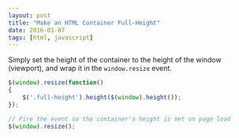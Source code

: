 ```yaml
---
layout: post
title: "Make an HTML Container Full-Height"
date: 2016-01-07
tags: [html, javascript]
---
```

Simply set the height of the container to the height of the window (viewport), and wrap it in the `window.resize` event.

~~~ javascript
$(window).resize(function()
{
    $('.full-height').height($(window).height());
});

// Fire the event so the container's height is set on page load
$(window).resize();
~~~
